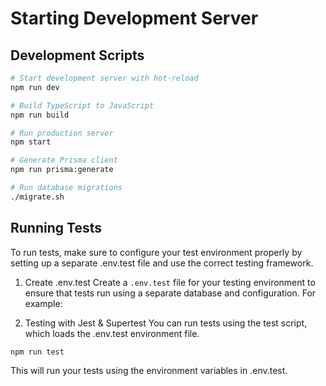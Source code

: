 # Starting Development Server

## Development Scripts

```bash
# Start development server with hot-reload
npm run dev

# Build TypeScript to JavaScript
npm run build

# Run production server
npm start

# Generate Prisma client
npm run prisma:generate

# Run database migrations
./migrate.sh

```

## Running Tests

To run tests, make sure to configure your test environment properly by setting up a separate .env.test file and use the correct testing framework.

1. Create .env.test
   Create a `.env.test` file for your testing environment to ensure that tests run using a separate database and configuration. For example:

2. Testing with Jest & Supertest
   You can run tests using the test script, which loads the .env.test environment file.

```bash
npm run test
```

This will run your tests using the environment variables in .env.test.

